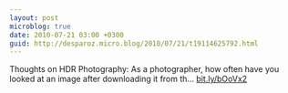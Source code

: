 ```yaml
---
layout: post
microblog: true
date: 2010-07-21 03:00 +0300
guid: http://desparoz.micro.blog/2010/07/21/t19114625792.html
---
```

Thoughts on HDR Photography: As a photographer, how often have you looked at an image after downloading it from th... [bit.ly/bOoVx2](http://bit.ly/bOoVx2)
